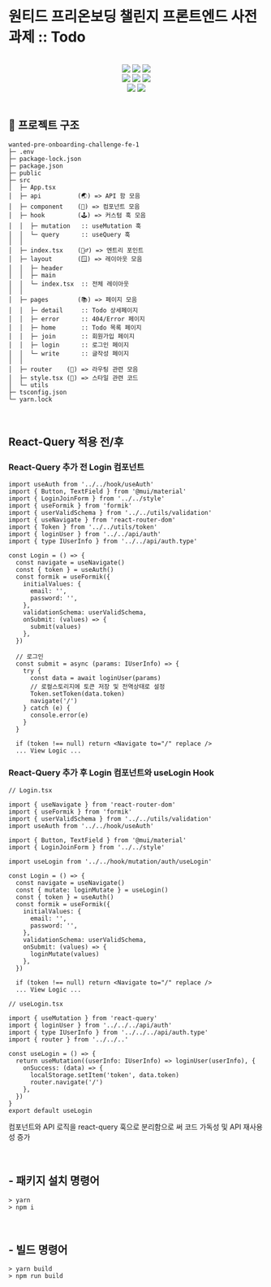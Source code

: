 # 원티드 프리온보딩 챌린지 프론트엔드 사전과제 :: Todo

<br>

<div align="center">
	<img src="https://img.shields.io/badge/React-61DAFB?style=flat&logo=React&logoColor=white" />
	<img src="https://img.shields.io/badge/TypeScript-3178C6?style=flat&logo=TypeScript&logoColor=white" />
	<img src="https://img.shields.io/badge/JavaScript-F7DF1E?style=flat&logo=JavaScript&logoColor=white" />
</div>

<div align="center">
  <img src="https://img.shields.io/badge/MUI-007FFF?style=flat&logo=MUI&logoColor=white" />
  <img src="https://img.shields.io/badge/Styled Components-DB7093?style=flat&logo=Styled-Components&logoColor=white" />
  <img src="https://img.shields.io/badge/CSS3-1572B6?style=flat&logo=CSS3&logoColor=white" />
</div>
<div align="center">
	<img src="https://img.shields.io/badge/ESLint-4B32C3?style=flat&logo=ESLint&logoColor=white" />
	<img src="https://img.shields.io/badge/Prettier-F7B93E?style=flat&logo=Prettier&logoColor=white" />
</div>

<br>

## 🌲 프로젝트 구조

```
wanted-pre-onboarding-challenge-fe-1
├─ .env
├─ package-lock.json
├─ package.json
├─ public
├─ src
│  ├─ App.tsx
│  ├─ api          (🌏) => API 함 모음
│  ├─ component    (🧩) => 컴포넌트 모음
│  ├─ hook         (🕹️) => 커스텀 훅 모음
│  │  ├─ mutation   :: useMutation 훅
│  │  └─ query      :: useQuery 훅
│  │
│  ├─ index.tsx    (🏃‍♂️) => 엔트리 포인트
│  ├─ layout       (🪟) => 레이아웃 모음
│  │  ├─ header
│  │  ├─ main
│  │  └─ index.tsx  :: 전체 레이아웃
│  │
│  ├─ pages        (📚) => 페이지 모음
│  │  ├─ detail     :: Todo 상세페이지
│  │  ├─ error      :: 404/Error 페이지
│  │  ├─ home       :: Todo 목록 페이지
│  │  ├─ join       :: 회원가입 페이지
│  │  ├─ login      :: 로그인 페이지
│  │  └─ write      :: 글작성 페이지
│  │
│  ├─ router    (🚦) => 라우팅 관련 모음
│  ├─ style.tsx (🕺) => 스타일 관련 코드
│  └─ utils
├─ tsconfig.json
└─ yarn.lock

```

<br>

## React-Query 적용 전/후

### React-Query 추가 전 Login 컴포넌트

```
import useAuth from '../../hook/useAuth'
import { Button, TextField } from '@mui/material'
import { LoginJoinForm } from '../../style'
import { useFormik } from 'formik'
import { userValidSchema } from '../../utils/validation'
import { useNavigate } from 'react-router-dom'
import { Token } from '../../utils/token'
import { loginUser } from '../../api/auth'
import { type IUserInfo } from '../../api/auth.type'

const Login = () => {
  const navigate = useNavigate()
  const { token } = useAuth()
  const formik = useFormik({
    initialValues: {
      email: '',
      password: '',
    },
    validationSchema: userValidSchema,
    onSubmit: (values) => {
      submit(values)
    },
  })

  // 로그인
  const submit = async (params: IUserInfo) => {
    try {
      const data = await loginUser(params)
      // 로컬스토리지에 토큰 저장 및 전역상태로 설정
      Token.setToken(data.token)
      navigate('/')
    } catch (e) {
      console.error(e)
    }
  }

  if (token !== null) return <Navigate to="/" replace />
  ... View Logic ...
```

### React-Query 추가 후 Login 컴포넌트와 useLogin Hook

```
// Login.tsx

import { useNavigate } from 'react-router-dom'
import { useFormik } from 'formik'
import { userValidSchema } from '../../utils/validation'
import useAuth from '../../hook/useAuth'

import { Button, TextField } from '@mui/material'
import { LoginJoinForm } from '../../style'

import useLogin from '../../hook/mutation/auth/useLogin'

const Login = () => {
  const navigate = useNavigate()
  const { mutate: loginMutate } = useLogin()
  const { token } = useAuth()
  const formik = useFormik({
    initialValues: {
      email: '',
      password: '',
    },
    validationSchema: userValidSchema,
    onSubmit: (values) => {
      loginMutate(values)
    },
  })

  if (token !== null) return <Navigate to="/" replace />
  ... View Logic ...
```

```
// useLogin.tsx

import { useMutation } from 'react-query'
import { loginUser } from '../../../api/auth'
import { type IUserInfo } from '../../../api/auth.type'
import { router } from '../../..'

const useLogin = () => {
  return useMutation((userInfo: IUserInfo) => loginUser(userInfo), {
    onSuccess: (data) => {
      localStorage.setItem('token', data.token)
      router.navigate('/')
    },
  })
}
export default useLogin
```

컴포넌트와 API 로직을 react-query 훅으로 분리함으로 써 코드 가독성 및 API 재사용성 증가

<br>

## - 패키지 설치 명령어

```
> yarn
> npm i
```

<br>

## - 빌드 명령어

```
> yarn build
> npm run build
```
